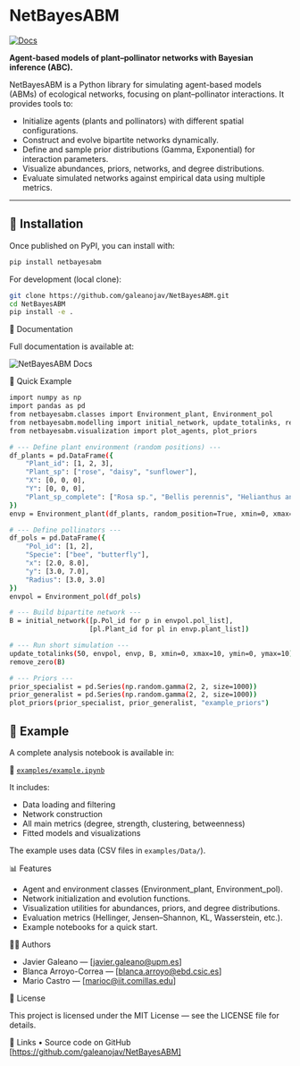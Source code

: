 # NetBayesABM

[![Docs](https://img.shields.io/badge/docs-GitHub%20Pages-blue)](https://galeanojav.github.io/NetBayesABM/)

**Agent-based models of plant–pollinator networks with Bayesian inference (ABC).**

NetBayesABM is a Python library for simulating agent-based models (ABMs) of ecological networks, focusing on plant–pollinator interactions. It provides tools to:

- Initialize agents (plants and pollinators) with different spatial configurations.  
- Construct and evolve bipartite networks dynamically.  
- Define and sample prior distributions (Gamma, Exponential) for interaction parameters.  
- Visualize abundances, priors, networks, and degree distributions.  
- Evaluate simulated networks against empirical data using multiple metrics.

---

## 🚀 Installation

Once published on PyPI, you can install with:

```bash
pip install netbayesabm
```

For development (local clone):

```bash
git clone https://github.com/galeanojav/NetBayesABM.git
cd NetBayesABM
pip install -e .
```

📖 Documentation

Full documentation is available at:

![NetBayesABM Docs](https://galeanojav.github.io/NetBayesABM/)


📖 Quick Example

```bash
import numpy as np
import pandas as pd
from netbayesabm.classes import Environment_plant, Environment_pol
from netbayesabm.modelling import initial_network, update_totalinks, remove_zero
from netbayesabm.visualization import plot_agents, plot_priors

# --- Define plant environment (random positions) ---
df_plants = pd.DataFrame({
    "Plant_id": [1, 2, 3],
    "Plant_sp": ["rose", "daisy", "sunflower"],
    "X": [0, 0, 0],
    "Y": [0, 0, 0],
    "Plant_sp_complete": ["Rosa sp.", "Bellis perennis", "Helianthus annuus"]
})
envp = Environment_plant(df_plants, random_position=True, xmin=0, xmax=10, ymin=0, ymax=10)

# --- Define pollinators ---
df_pols = pd.DataFrame({
    "Pol_id": [1, 2],
    "Specie": ["bee", "butterfly"],
    "x": [2.0, 8.0],
    "y": [3.0, 7.0],
    "Radius": [3.0, 3.0]
})
envpol = Environment_pol(df_pols)

# --- Build bipartite network ---
B = initial_network([p.Pol_id for p in envpol.pol_list],
                    [pl.Plant_id for pl in envp.plant_list])

# --- Run short simulation ---
update_totalinks(50, envpol, envp, B, xmin=0, xmax=10, ymin=0, ymax=10)
remove_zero(B)

# --- Priors ---
prior_specialist = pd.Series(np.random.gamma(2, 2, size=1000))
prior_generalist = pd.Series(np.random.gamma(2, 2, size=1000))
plot_priors(prior_specialist, prior_generalist, "example_priors")
```

## 📁 Example

A complete analysis notebook is available in:

📍 [`examples/example.ipynb`](examples/example.ipynb)

It includes:

- Data loading and filtering
- Network construction
- All main metrics (degree, strength, clustering, betweenness)
- Fitted models and visualizations

The example uses data (CSV files in `examples/Data/`).



📊 Features
- Agent and environment classes (Environment_plant, Environment_pol).
- Network initialization and evolution functions.
- Visualization utilities for abundances, priors, and degree distributions.
- Evaluation metrics (Hellinger, Jensen–Shannon, KL, Wasserstein, etc.).
- Example notebooks for a quick start.

 👩‍💻 Authors
- Javier Galeano — [javier.galeano@upm.es]
- Blanca Arroyo-Correa — [blanca.arroyo@ebd.csic.es]
- Mario Castro — [marioc@iit.comillas.edu]


📜 License

This project is licensed under the MIT License — see the LICENSE file for details.

🔗 Links
	•	Source code on GitHub [https://github.com/galeanojav/NetBayesABM]

